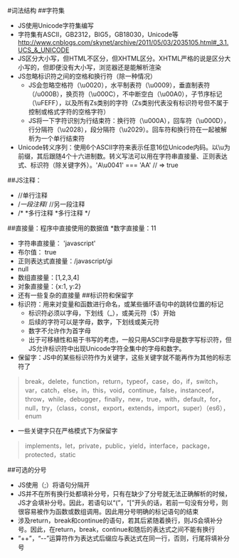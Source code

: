 #词法结构
##字符集
* JS使用Unicode字符集编写
* 字符集有ASCII，GB2312，BIG5，GB18030，Unicode等​
http://www.cnblogs.com/skynet/archive/2011/05/03/2035105.html#_3.1.UCS_&_UNICODE
* JS区分大小写，但HTML不区分，但XHTML区分。XHTML严格的说是区分大小写的，但即便没有大小写，浏览器还是能解析渲染
* JS忽略标识符之间的空格和换行符（除一种情况）
  * JS会忽略空格符（\u0020），水平制表符（\u0009），垂直制表符（/u000B），换页符（\u000C），不中断空白（\u00A0），子节序标记（\uFEFF），以及所有Zs类别的字符（Zs类别代表没有标识符号但不属于控制或格式字符的空格字符）
  * JS将一下字符识别为行结束符：换行符（\u000A），回车符（\u000D），行分隔符（\u2028），段分隔符（\u2029）。回车符和换行符在一起被解析为一个单行结束符
* Unicode转义序列：使用6个ASCII字符来表示任意16位Unicode内码。以\u为前缀，其后跟随4个十六进制数。转义写法可以用在字符串直接量、正则表达式、标识符（除关键字外）。'A\u0041' === 'AA' // => true

##JS注释：
* //单行注释
* /*一段注释*/ //另一段注释
* /* *多行注释 *多行注释 */

##直接量：程序中直接使用的数据值
*数字直接量：11
* 字符串直接量： 'javascript'
* 布尔值： true
* 正则表达式直接量：/javascript/gi
* null
* 数组直接量：[1,2,3,4]
* 对象直接量：{x:1, y:2}
* 还有一些复杂的直接量
##标识符和保留字
* 标识符：用来对变量和函数进行命名，或某些循环语句中的跳转位置的标记
  * 标识符必须以字母，下划线（_），或美元符（$）开始
  * 后续的字符可以是字母，数字，下划线或美元符
  * 数字不允许作为首字母
  * 出于可移植性和易于书写的考虑，一般只用ASCII字母是数字写标识符，但JS允许标识符中出现Unicode字符全集中的字母和数字。
* 保留字：JS中的某些标识符作为关键字，这些关键字就不能再作为其他的标志符了

> break，delete，function，return，typeof，case，do，if，switch，var，catch，else，in，this，void，continue，false，instanceof，throw，while，debugger，finally，new，true，with，default，for，null，try，（class，const，export，extends，import，super）（es6），enum

  * 一些关键字只在严格模式下为保留字
  
  > implements，let，private，public，yield，interface，package，protected，static
  
##可选的分号
* JS使用（;）将语句分隔开
* JS并不在所有换行处都填补分号，只有在缺少了分号就无法正确解析的时候，JS才会填补分号。因此，若语句以“(”，“[”开头的话，若前一句没有分号，则很容易被作为函数或数组调用。因此用分号明确的标记语句的结束
* 涉及return，break和continue的语句，若其后紧随着换行，则JS会填补分号。因此，在return，break，continue和随后的表达式之间不能有换行
* “++”，“--”运算符作为表达式后缀应与表达式在同一行，否则，行尾将填补分号
